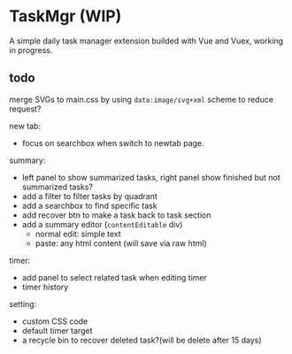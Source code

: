 # TaskMgr (WIP)

A simple daily task manager extension builded with Vue and Vuex, working in progress.

## todo

merge SVGs to main.css by using `data:image/svg+xml` scheme to reduce request?

new tab:  

- focus on searchbox when switch to newtab page.

summary:

- left panel to show summarized tasks, right panel show finished but not summarized tasks?
- add a filter to filter tasks by quadrant
- add a searchbox to find specific task
- add recover btn to make a task back to task section
- add a summary editor (`contentEditable` div)
  - normal edit: simple text
  - paste: any html content (will save via raw html)

timer:

- add panel to select related task when editing timer
- timer history

setting:

- custom CSS code
- default timer target
- a recycle bin to recover deleted task?(will be delete after 15 days)
